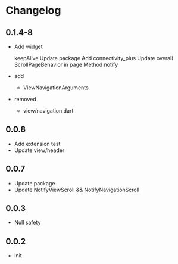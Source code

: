 # Changelog

## 0.1.4-8

- Add widget

    keepAlive
    Update package
        Add connectivity_plus
    Update overall ScrollPageBehavior in page
    Method
        notify
- add
  - ViewNavigationArguments
- removed
  - view/navigation.dart

## 0.0.8

- Add extension test
- Update view/header

## 0.0.7

- Update package
- Update NotifyViewScroll && NotifyNavigationScroll

## 0.0.3

- Null safety

## 0.0.2

- init
